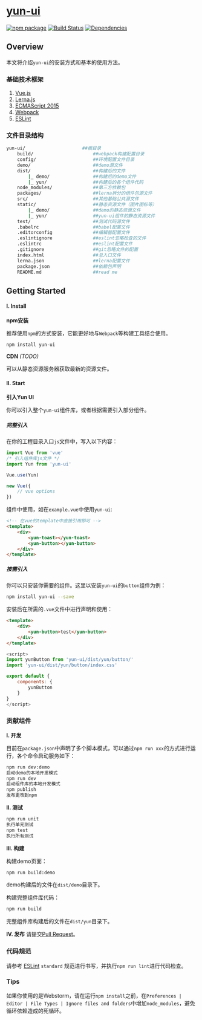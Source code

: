 # [yun-ui](https://yun-ui.github.io/yun-ui-doc/)
[![npm package](https://img.shields.io/npm/v/yun-ui.svg?style=flat-square)](https://www.npmjs.org/package/yun-ui)
[![Build Status](https://img.shields.io/circleci/project/yun-ui/yun-ui/develop.svg)](https://img.shields.io/circleci/project/yun-ui/yun-ui/develop.svg)
[![Dependencies](https://img.shields.io/david/yun-ui/yun-ui.svg?style=flat-square)](https://david-dm.org/yun-ui/yun-ui)


## Overview

本文将介绍`yun-ui`的安装方式和基本的使用方法。

### 基础技术框架
1. [Vue.js](https://vuejs.org/)
2. [Lerna.js](https://lernajs.io/)
3. [ECMAScript 2015](https://babeljs.io/learn-es2015/)
4. [Webpack](https://webpack.github.io/docs/)
5. [ESLint](http://eslint.org/)

### 文件目录结构
``` bash
yun-ui/						##根目录
	build/						##webpack构建配置目录
	config/						##环境配置文件目录
	demo/						##demo源文件
	dist/						##构建后的文件
		|_ demo/				##构建后的demo文件
		|_ yun/					##构建后的各个组件代码
	node_modules/				##第三方依赖包
	packages/					##lerna拆分的组件包源文件
	src/						##其他基础公共源文件
	static/						##静态资源文件（图片图标等）
		|_ demo/				##demo的静态资源文件
		|_ yun/					##yun-ui组件的静态资源文件
	test/						##测试代码源文件
	.babelrc					##babel配置文件
	.editorconfig				##编辑器配置文件
	.eslintignore				##eslint忽略检查的文件
	.eslintrc					##eslint配置文件
	.gitignore					##git忽略文件的配置
	index.html					##总入口文件
	lerna.json					##lerna配置文件
	package.json				##依赖包声明
	README.md					##read me
```

## Getting Started

#### I.	Install

**npm安装**

推荐使用`npm`的方式安装，它能更好地与`Webpack`等构建工具结合使用。

``` bash
npm install yun-ui
```

**CDN** *(TODO)*

可以从静态资源服务器获取最新的资源文件。

#### II. Start

**引入Yun UI**

你可以引入整个`yun-ui`组件库，或者根据需要引入部分组件。

##### 完整引入

在你的工程目录入口`js`文件中，写入以下内容：

``` javascript
import Vue from 'vue'
/* 引入组件库js文件 */
import Yun from 'yun-ui'

Vue.use(Yun)

new Vue({
	// vue options
})
```
组件中使用，如在`example.vue`中使用`yun-ui`:
```html
<!-- 在vue的template中直接引用即可 -->
<template>
    <div>
        <yun-toast></yun-toast>
        <yun-button></yun-button>
    </div>
</template>
```

##### 按需引入

你可以只安装你需要的组件。这里以安装`yun-ui`的`button`组件为例：

``` bash
npm install yun-ui --save
```
安装后在所需的`.vue`文件中进行声明和使用：
```html
<template>
    <div>
        <yun-button>test</yun-button>
    </div>
</template>
```
``` javascript
<script>
import yunButton from 'yun-ui/dist/yun/button/'
import 'yun-ui/dist/yun/button/index.css'

export default {
    components: {
        yunButton
    }
}
</script>
```

### 贡献组件

**I.	开发**

目前在`package.json`中声明了多个脚本模式，可以通过`npm run xxx`的方式进行运行，各个命令启动服务如下：

``` bash
npm run dev:demo
启动demo的本地开发模式
npm run dev
启动组件库的本地开发模式
npm publish
发布更改到npm
```

**II. 测试**

```bash
npm run unit
执行单元测试
npm test
执行所有测试
```

**III. 构建**

构建demo页面：

``` bash
npm run build:demo
```
demo构建后的文件在`dist/demo`目录下。

构建完整组件库代码：

``` bash
npm run build
```
完整组件库构建后的文件在`dist/yun`目录下。


**IV. 发布**
请提交[Pull Request](https://git-scm.com/docs/git-request-pull)。

### 代码规范

请参考 [ESLint](http://eslint.org/) `standard` 规范进行书写，并执行`npm run lint`进行代码检查。

### Tips

如果你使用的是Webstorm，请在运行`npm install`之前，在`Preferences | Editor | File Types | Ignore files and folders`中增加`node_modules`，避免循环依赖造成的死循环。
